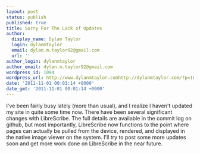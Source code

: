 ```yaml
---
layout: post
status: publish
published: true
title: Sorry For The Lack of Updates
author:
  display_name: Dylan Taylor
  login: dylanmtaylor
  email: dylan.m.taylor92@gmail.com
  url: ''
author_login: dylanmtaylor
author_email: dylan.m.taylor92@gmail.com
wordpress_id: 1094
wordpress_url: http://www.dylanmtaylor.comhttp://dylanmtaylor.com/?p=1094
date: '2011-11-01 00:01:14 +0000'
date_gmt: '2011-11-01 00:01:14 +0000'
---
```

<p>I've been fairly busy lately (more than usual), and I realize I haven't updated my site in quite some time now. There have been several significant changes with LibreScribe. The full details are available in the commit log on github, but most importantly, LibreScribe now functions to the point where pages can actually be pulled from the device, rendered, and displayed in the native image viewer on the system. I'll try to post some more updates soon and get more work done on LibreScribe in the near future.</p>
